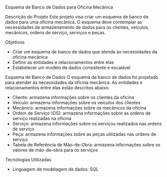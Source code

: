 Esquema de Banco de Dados para Oficina Mecânica

Descrição do Projeto
Este projeto visa criar um esquema de banco de dados para uma oficina mecânica. O esquema deve contemplar as necessidades de armazenamento de dados para os clientes, veículos, mecânicos, ordens de serviço, serviços e peças.

Objetivos
- Criar um esquema de banco de dados que atenda às necessidades da oficina mecânica
- Definir as entidades e relacionamentos entre elas
- Estabelecer um modelo de dados consistente e escalável

Esquema de Banco de Dados
O esquema de banco de dados foi projetado para atender às necessidades da oficina mecânica. As entidades e relacionamentos entre elas estão descritos abaixo:

- Cliente: armazena informações sobre os clientes da oficina
- Veículo: armazena informações sobre os veículos dos clientes
- Mecânico: armazena informações sobre os mecânicos da oficina
- Ordem de Serviço (OS): armazena informações sobre as ordens de serviço realizadas na oficina
- Serviço: armazena informações sobre os serviços realizados nas ordens de serviço
- Peça: armazena informações sobre as peças utilizadas nas ordens de serviço
- Tabela de Referência de Mão-de-Obra: armazena informações sobre os valores de mão-de-obra para os serviços

Tecnologias Utilizadas
- Linguagem de modelagem de dados: SQL
